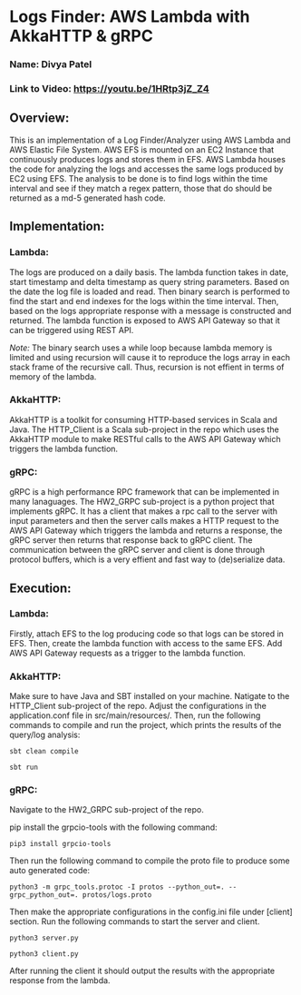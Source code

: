 # Logs Finder: AWS Lambda with AkkaHTTP & gRPC

### Name: Divya Patel
### Link to Video: https://youtu.be/1HRtp3jZ_Z4

## **Overview:**
This is an implementation of a Log Finder/Analyzer using AWS Lambda and AWS Elastic File System. AWS EFS is mounted on an EC2 Instance that continuously produces logs and stores them in EFS. AWS Lambda houses the code for analyzing the logs and accesses the same logs produced by EC2 using EFS. The analysis to be done is to find logs within the time interval and see if they match a regex pattern, those that do should be returned as a md-5 generated hash code.

## **Implementation:**
### Lambda:
The logs are produced on a daily basis. The lambda function takes in date, start timestamp and delta timestamp as query string parameters. Based on the date the log file is loaded and read. Then binary search is performed to find the start and end indexes for the logs within the time interval. Then, based on the logs appropriate response with a message is constructed and returned. The lambda function is exposed to AWS API Gateway so that it can be triggered using REST API.

*Note:* The binary search uses a while loop because lambda memory is limited and using recursion will cause it to reproduce the logs array in each stack frame of the recursive call. Thus, recursion is not effient in terms of memory of the lambda.

### AkkaHTTP:
AkkaHTTP is a toolkit for consuming HTTP-based services in Scala and Java. The HTTP_Client is a Scala sub-project in the repo which uses the AkkaHTTP module to make RESTful calls to the AWS API Gateway which triggers the lambda function.

### gRPC:
gRPC is a high performance RPC framework that can be implemented in many lanaguages. The HW2_GRPC sub-project is a python project that implements gRPC. It has a client that makes a rpc call to the server with input parameters and then the server calls makes a HTTP request to the AWS API Gateway which triggers the lambda and returns a response, the gRPC server then returns that response back to gRPC client. The communication between the gRPC server and client is done through protocol buffers, which is a very effient and fast way to (de)serialize data.

## **Execution:**
### Lambda:
Firstly, attach EFS to the log producing code so that logs can be stored in EFS. Then, create the lambda function with access to the same EFS. Add AWS API Gateway requests as a trigger to the lambda function.

### AkkaHTTP:
Make sure to have Java and SBT installed on your machine. Natigate to the HTTP_Client sub-project of the repo. Adjust the configurations in the application.conf file in src/main/resources/. Then, run the following commands to compile and run the project, which prints the results of the query/log analysis:
```
sbt clean compile
```
```
sbt run
```

### gRPC:
Navigate to the HW2_GRPC sub-project of the repo.

pip install the grpcio-tools with the following command:
```
pip3 install grpcio-tools
```
Then run the following command to compile the proto file to produce some auto generated code:
```
python3 -m grpc_tools.protoc -I protos --python_out=. --grpc_python_out=. protos/logs.proto
```
Then make the appropriate configurations in the config.ini file under [client] section.
Run the following commands to start the server and client.
```
python3 server.py
```
```
python3 client.py
```
After running the client it should output the results with the appropriate response from the lambda.